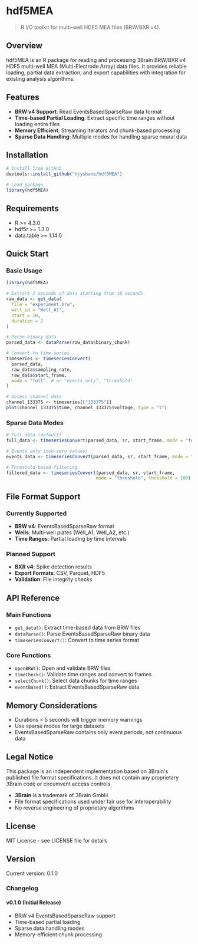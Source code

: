 # hdf5MEA

> R I/O toolkit for multi-well HDF5 MEA files (BRW/BXR v4).


## Overview

hdf5MEA is an R package for reading and processing 3Brain BRW/BXR v4 HDF5 multi-well MEA (Multi-Electrode Array) data files.
It provides reliable loading, partial data extraction, and export capabilities with integration for existing analysis algorithms.

## Features

- **BRW v4 Support**: Read EventsBasedSparseRaw data format
- **Time-based Partial Loading**: Extract specific time ranges without loading entire files
- **Memory Efficient**: Streaming iterators and chunk-based processing
- **Sparse Data Handling**: Multiple modes for handling sparse neural data

## Installation

```r
# Install from GitHub
devtools::install_github("hjyshane/hdf5MEA")

# Load package
library(hdf5MEA)
```

## Requirements

- R >= 4.3.0
- hdf5r >= 1.3.0
- data.table >= 1.14.0

## Quick Start

### Basic Usage

```r
library(hdf5MEA)

# Extract 2 seconds of data starting from 10 seconds
raw_data <- get_data(
  file = "experiment.brw",
  well_id = "Well_A1", 
  start = 10,
  duration = 2
)

# Parse binary data
parsed_data <- dataParse(raw_data$binary_chunk)

# Convert to time series
timeseries <- timeseriesConvert(
  parsed_data, 
  raw_data$sampling_rate, 
  raw_data$start_frame,
  mode = "full"  # or "events_only", "threshold"
)

# Access channel data
channel_133375 <- timeseries[["133375"]]
plot(channel_133375$time, channel_133375$voltage, type = "l")
```

### Sparse Data Modes

```r
# Full data (default)
full_data <- timeseriesConvert(parsed_data, sr, start_frame, mode = "full")

# Events only (non-zero values)
events_data <- timeseriesConvert(parsed_data, sr, start_frame, mode = "events_only")

# Threshold-based filtering
filtered_data <- timeseriesConvert(parsed_data, sr, start_frame, 
                                  mode = "threshold", threshold = 100)
```

## File Format Support

### Currently Supported
- **BRW v4**: EventsBasedSparseRaw format
- **Wells**: Multi-well plates (Well_A1, Well_A2, etc.)
- **Time Ranges**: Partial loading by time intervals

### Planned Support
- **BXR v4**: Spike detection results
- **Export Formats**: CSV, Parquet, HDF5
- **Validation**: File integrity checks

## API Reference

### Main Functions

- `get_data()`: Extract time-based data from BRW files
- `dataParse()`: Parse EventsBasedSparseRaw binary data  
- `timeseriesConvert()`: Convert to time series format

### Core Functions

- `openBRW()`: Open and validate BRW files
- `timeCheck()`: Validate time ranges and convert to frames
- `selectChunk()`: Select data chunks for time ranges
- `eventBased()`: Extract EventsBasedSparseRaw data

## Memory Considerations

- Durations > 5 seconds will trigger memory warnings
- Use sparse modes for large datasets
- EventsBasedSparseRaw contains only event periods, not continuous data

## Legal Notice

This package is an independent implementation based on 3Brain's published file format specifications. It does not contain any proprietary 3Brain code or circumvent access controls.

- **3Brain** is a trademark of 3Brain GmbH
- File format specifications used under fair use for interoperability
- No reverse engineering of proprietary algorithms


## License

MIT License - see LICENSE file for details

## Version

Current version: 0.1.0

### Changelog

#### v0.1.0 (Initial Release)
- BRW v4 EventsBasedSparseRaw support
- Time-based partial loading
- Sparse data handling modes
- Memory-efficient chunk processing
